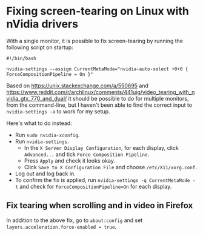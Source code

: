 # Fixing screen-tearing on Linux with nVidia drivers

With a single monitor, it is possible to fix screen-tearing by running the 
following script on startup:
```
#!/bin/bash

nvidia-settings --assign CurrentMetaMode="nvidia-auto-select +0+0 { ForceCompositionPipeline = On }"

```

Based on https://unix.stackexchange.com/a/550695 and 
https://www.reddit.com/r/archlinux/comments/441uig/video_tearing_with_nvidia_gtx_770_and_dual/ 
it should be possible to do for multiple monitors, from the command-line, but 
I haven't been able to find the correct input to `nvidia-settings -a` to work 
for my setup. 

Here's what to do instead:
- Run `sudo nvidia-xconfig`.
- Run `nvidia-settings`.
  - In the `X Server Display Configuration`, for each display, click
    `Advanced...` and tick `Force Composition Pipeline`.
  - Press `Apply` and check it looks okay.
  - Click `Save to X Configuration File` and choose `/etc/X11/xorg.conf`.
- Log out and log back in.
- To confirm the fix is applied, run `nvidia-settings -q CurrentMetaMode -t` 
  and check for `ForceCompositionPipeline=On` for each display.

## Fix tearing when scrolling and in video in Firefox
In addition to the above fix, go to `about:config` and set `layers.acceleration.force-enabled = true`.
